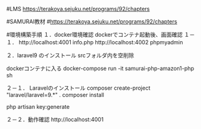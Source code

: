 #LMS
https://terakoya.sejuku.net/programs/92/chapters

#SAMURAI教材
#https://terakoya.sejuku.net/programs/92/chapters

#環境構築手順
１．docker環境確認
dockerでコンテナ起動後、画面確認
１－１．
http://localhost:4001
info.php
http://localhost:4002
phpmyadmin

２．laravel9 のインストール
srcフォルダ内を空削除

dockerコンテナに入る
docker-compose run -it samurai-php-amazon1-php sh


２－１．
Laravelのインストール
composer create-project "laravel/laravel=9.*" .
composer install

php artisan key:generate

２－２．動作確認
http://localhost:4001



